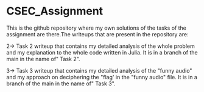 # CSEC_Assignment
This is the github repository where my own solutions of the tasks of the assignment are there.The writeups that are present in the repository are:

2-> Task 2 writeup that contains my detailed analysis of the whole problem and my explanation to the whole code written in Julia.
It is in a branch of the main in the name of" Task 2".

3-> Task 3 writeup that contains my detailed analysis of the "funny audio" and my approach on deciphering the "flag' in the "funny audio" file.
It is in a branch of the main in the name of" Task 3".

